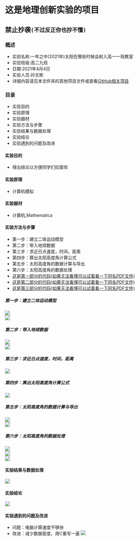 这是地理创新实验的项目  
=======================
禁止抄袭``(不过反正你也抄不懂)``
------------------------------
### 概述
* 实验名称:一年之中(2021年)太阳在哪些时候会射入高一一班教室
* 实验班级:高二九班
* 日期:2021年4月4日
* 实验人员:孙文彬
* 详细内容请见本文件夹的其他项目文件或查看[GitHub相关项目](https://github.com/a15355447898a/Geography)
### 目录
* 实验目的
* 实验原理
* 实验器材
* 实验方法与步骤
* 实验结果与数据处理
* 实验结论
* 实验遇到的问题及改进
#### 实验目的
* 得出结论以方便同学们拉窗帘
#### 实验原理
* 计算机模拟
#### 实验器材
* 计算机,Mathematica
#### 实验方法与步骤
* 第一步：建立二体运动模型
* 第二步：带入地球数据
* 第三步：求近日点速度，时间，距离
* 第四步：算出太阳高度角计算公式
* 第五步：太阳高度角的数据计算与导出
* 第六步：太阳高度角的数据处理
* [这是第一部分的代码(如果无法看懂可以试着看一下同名PDF文件)](https://github.com/a15355447898a/Geography/tree/master/%E4%B9%8B%E5%89%8D%E7%A0%94%E7%A9%B6%E6%80%A7%E5%AD%A6%E4%B9%A0%E7%9A%84%E6%96%87%E4%BB%B6/%E4%BB%A3%E7%A0%81)
* [这是第二部分的代码(如果无法看懂可以试着看一下同名PDF文件)](https://github.com/a15355447898a/Geography/blob/master/%E5%A4%AA%E9%98%B3%E9%AB%98%E5%BA%A6%E8%A7%92%E8%AE%A1%E7%AE%97.nb)
* [这是第三部分的代码(如果无法看懂可以试着看一下同名PDF文件)](https://github.com/a15355447898a/Geography/blob/master/%E5%AE%9E%E9%AA%8C.nb)
##### 第一步：建立二体运动模型
![](README所需的图片/第一步：建立二体运动模型/1.png)<br>
![](README所需的图片/第一步：建立二体运动模型/2.png)<br>
##### 第二步：带入地球数据
![](README所需的图片/第二步：带入地球数据/1.png)<br>
![](README所需的图片/第二步：带入地球数据/2.png)<br>
##### 第三步：求近日点速度，时间，距离
![](README所需的图片/第三步：求近日点速度，时间，距离/1.png)<br>
##### 第四步：算出太阳高度角计算公式
![](README所需的图片/第四步：算出太阳高度角计算公式/1.png)<br>
##### 第五步：太阳高度角的数据计算与导出
![](README所需的图片/第五步：太阳高度角的数据计算与导出/1.png)<br>
![](README所需的图片/第五步：太阳高度角的数据计算与导出/2.png)<br>
##### 第六步：太阳高度角的数据处理
![](README所需的图片/第六步：太阳高度角的数据处理/1.png)<br>
![](README所需的图片/第六步：太阳高度角的数据处理/2.png)<br>
![](README所需的图片/第六步：太阳高度角的数据处理/3.png)<br>
#### 实验结果与数据处理
![](README所需的图片/实验结果与数据处理/1.png)<br>
#### 实验结论
![](README所需的图片/实验结论/1.png)<br>
#### 实验遇到的问题及改进
* 问题：电脑计算速度不够快
* 改进：减少数据密度，用C重写一遍
![](README所需的图片/实验遇到的问题及改进/1.png)